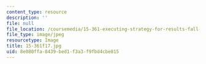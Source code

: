 ```yaml
---
content_type: resource
description: ''
file: null
file_location: /coursemedia/15-361-executing-strategy-for-results-fall-2017/8e080ffa8439bed1f3a3f9fbd4cbe815_15-361f17.jpg
file_type: image/jpeg
resourcetype: Image
title: 15-361f17.jpg
uid: 8e080ffa-8439-bed1-f3a3-f9fbd4cbe815
---
```

